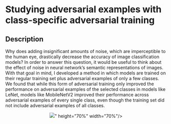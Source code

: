 <h1> Studying adversarial examples with class-specific adversarial training

 <h2>Description</h2>

Why does adding insignificant amounts of noise, which are imperceptible to the human eye, drastically decrease the accuracy of image classification models? In order to answer this question, it would be useful to think about the effect of noise in neural network’s semantic representations of images. With that goal in mind, I developed a method in which models are trained on their regular training set plus adversarial examples of only a few classes. We found that while this form of adversarial training only improved the performance on adversarial examples of the selected classes in models like LeNet, models like MobileNetV2 improved their performance across adversarial examples of every single class, even though the training set did not include adversarial examples of all classes.

<p align="center">
  <img src="<blockquote class="imgur-embed-pub" lang="en" data-id="a/MsqQyn7" data-context="false" ><a href="//imgur.com/a/MsqQyn7"></a></blockquote><script async src="//s.imgur.com/min/embed.js" charset="utf-8"></script>" height="70%" width="70%"/>

